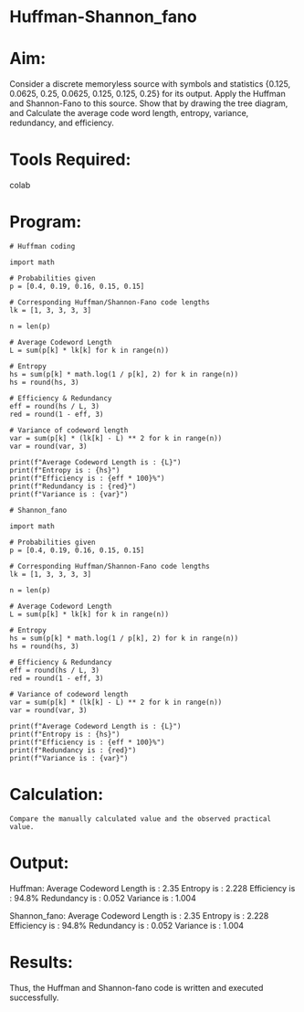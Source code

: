# Huffman-Shannon_fano
# Aim:
Consider a discrete memoryless source with symbols and statistics {0.125, 0.0625, 0.25, 0.0625, 0.125, 0.125, 0.25} for its output. 
Apply the Huffman and Shannon-Fano to this source. 
Show that by drawing the tree diagram, and 
Calculate the average code word length, entropy, variance, redundancy, and efficiency.
# Tools Required:

colab

# Program:
```
# Huffman coding

import math

# Probabilities given
p = [0.4, 0.19, 0.16, 0.15, 0.15]

# Corresponding Huffman/Shannon-Fano code lengths
lk = [1, 3, 3, 3, 3]

n = len(p)

# Average Codeword Length
L = sum(p[k] * lk[k] for k in range(n))

# Entropy
hs = sum(p[k] * math.log(1 / p[k], 2) for k in range(n))
hs = round(hs, 3)

# Efficiency & Redundancy
eff = round(hs / L, 3)
red = round(1 - eff, 3)

# Variance of codeword length
var = sum(p[k] * (lk[k] - L) ** 2 for k in range(n))
var = round(var, 3)

print(f"Average Codeword Length is : {L}")
print(f"Entropy is : {hs}")
print(f"Efficiency is : {eff * 100}%")
print(f"Redundancy is : {red}")
print(f"Variance is : {var}")

# Shannon_fano

import math

# Probabilities given
p = [0.4, 0.19, 0.16, 0.15, 0.15]

# Corresponding Huffman/Shannon-Fano code lengths
lk = [1, 3, 3, 3, 3]

n = len(p)

# Average Codeword Length
L = sum(p[k] * lk[k] for k in range(n))

# Entropy
hs = sum(p[k] * math.log(1 / p[k], 2) for k in range(n))
hs = round(hs, 3)

# Efficiency & Redundancy
eff = round(hs / L, 3)
red = round(1 - eff, 3)

# Variance of codeword length
var = sum(p[k] * (lk[k] - L) ** 2 for k in range(n))
var = round(var, 3)

print(f"Average Codeword Length is : {L}")
print(f"Entropy is : {hs}")
print(f"Efficiency is : {eff * 100}%")
print(f"Redundancy is : {red}")
print(f"Variance is : {var}") 
```
# Calculation:
```
Compare the manually calculated value and the observed practical value.
```
# Output:

Huffman:
Average Codeword Length is : 2.35
Entropy is : 2.228
Efficiency is : 94.8%
Redundancy is : 0.052
Variance is : 1.004

Shannon_fano:
Average Codeword Length is : 2.35
Entropy is : 2.228
Efficiency is : 94.8%
Redundancy is : 0.052
Variance is : 1.004

# Results:
Thus, the Huffman and Shannon-fano code is written and executed successfully.
